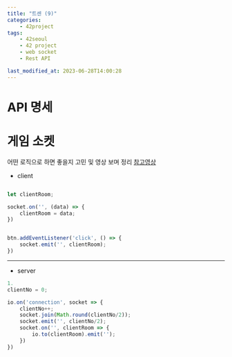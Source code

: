 ```yaml
---
title: "트센 (9)"
categories:
    - 42project
tags:
    - 42seoul
    - 42 project
    - web socket
    - Rest API

last_modified_at: 2023-06-28T14:00:28
---
```


# API 명세


# 게임 소켓

어떤 로직으로 하면 좋을지 고민 및 영상 보며 정리 [참고영상](https://www.youtube.com/watch?v=0zTY73khJPM)

* client

```ts

let clientRoom;

socket.on('', (data) => {
    clientRoom = data;
})


btn.addEventListener('click', () => {
    socket.emit('', clientRoom);
})

```

---

* server

```ts
1.
clientNo = 0;

io.on('connection', socket => {
    clientNo++;
    socket.join(Math.round(clientNo/2));
    socket.emit('', clientNo/2);
    socket.on('', clientRoom => {
        io.to(clientRoom).emit('');
    })
})

```
